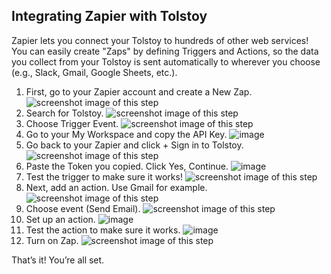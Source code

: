 ## Integrating Zapier with Tolstoy

Zapier lets you connect your Tolstoy to hundreds of other web services! You can easily create "Zaps" by defining Triggers and Actions, so the data you collect from your Tolstoy is sent automatically to wherever you choose (e.g., Slack, Gmail, Google Sheets, etc.).

1. First, go to your Zapier account and create a New Zap.
   ![screenshot image of this step](https://downloads.intercomcdn.com/i/o/401455325/15651041ef6366bef0320e5c/image.png)
2. Search for Tolstoy.
   ![screenshot image of this step](https://downloads.intercomcdn.com/i/o/401455389/b265d8f052549472f992b286/image.png)
3. Choose Trigger Event.
   ![screenshot image of this step](https://downloads.intercomcdn.com/i/o/401455465/735ef6fc12e06b645b5fce59/image.png)
4. Go to your My Workspace and copy the API Key.
   ![image](https://github.com/user-attachments/assets/969b0bac-ac55-4790-9bbe-1fbf2842e59d)
5. Go back to your Zapier and click + Sign in to Tolstoy.
   ![screenshot image of this step](https://downloads.intercomcdn.com/i/o/401455817/bf053e2d59f7a2323af9967f/image.png)
6. Paste the Token you copied. Click Yes, Continue.
   ![image](https://github.com/user-attachments/assets/70a427b1-c5b8-44bd-8523-f14fcc2c7b6d)
7. Test the trigger to make sure it works!
   ![screenshot image of this step](https://downloads.intercomcdn.com/i/o/401456068/839319bdf7681e0525ede111/image.png)
8. Next, add an action. Use Gmail for example.
   ![screenshot image of this step](https://downloads.intercomcdn.com/i/o/401456228/7e9ab559b50bbac6ff2ba54e/image.png)
9. Choose event (Send Email).
   ![screenshot image of this step](https://downloads.intercomcdn.com/i/o/401456334/b6bb56e755d945cd7c2081d5/image.png)
10. Set up an action.
    ![image](https://github.com/user-attachments/assets/1c2b45cc-28e1-4770-9735-b06eabb7f32e)
11. Test the action to make sure it works.
    ![image](https://github.com/user-attachments/assets/be7fe690-89ed-49f2-9b9d-7162d6ba86f6)
12. Turn on Zap.
    ![screenshot image of this step](https://downloads.intercomcdn.com/i/o/401456655/c6ad8bc62b95ce4383b23e7c/image.png)

That’s it! You’re all set.
